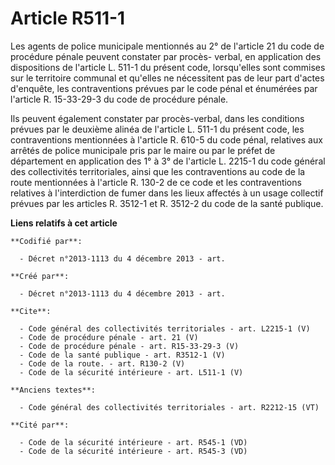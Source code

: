 # Article R511-1

Les agents de police municipale mentionnés au 2° de l'article 21 du code de procédure pénale peuvent constater par procès-
verbal, en application des dispositions de l'article L. 511-1 du présent code, lorsqu'elles sont commises sur le territoire
communal et qu'elles ne nécessitent pas de leur part d'actes d'enquête, les contraventions prévues par le code pénal et
énumérées par l'article R. 15-33-29-3 du code de procédure pénale. 

Ils peuvent également constater par procès-verbal, dans les conditions prévues par le deuxième alinéa de l'article L. 511-1
du présent code, les contraventions mentionnées à l'article R. 610-5 du code pénal, relatives aux arrêtés de police
municipale pris par le maire ou par le préfet de département en application des 1° à 3° de l'article L. 2215-1 du code
général des collectivités territoriales, ainsi que les contraventions au code de la route mentionnées à l'article R. 130-2 de
ce code et les contraventions relatives à l'interdiction de fumer dans les lieux affectés à un usage collectif prévues par
les articles R. 3512-1 et R. 3512-2 du code de la santé publique.

**Liens relatifs à cet article**

	**Codifié par**:

	  - Décret n°2013-1113 du 4 décembre 2013 - art.

	**Créé par**:

	  - Décret n°2013-1113 du 4 décembre 2013 - art.

	**Cite**:

	  - Code général des collectivités territoriales - art. L2215-1 (V)
	  - Code de procédure pénale - art. 21 (V)
	  - Code de procédure pénale - art. R15-33-29-3 (V)
	  - Code de la santé publique - art. R3512-1 (V)
	  - Code de la route. - art. R130-2 (V)
	  - Code de la sécurité intérieure - art. L511-1 (V)

	**Anciens textes**:

	  - Code général des collectivités territoriales - art. R2212-15 (VT)

	**Cité par**:

	  - Code de la sécurité intérieure - art. R545-1 (VD)
	  - Code de la sécurité intérieure - art. R545-3 (VD)
